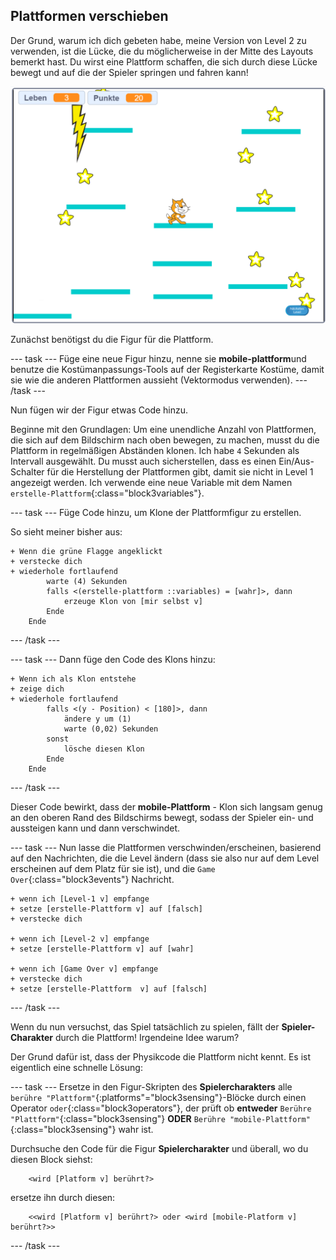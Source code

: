 ## Plattformen verschieben

Der Grund, warum ich dich gebeten habe, meine Version von Level 2 zu verwenden, ist die Lücke, die du möglicherweise in der Mitte des Layouts bemerkt hast. Du wirst eine Plattform schaffen, die sich durch diese Lücke bewegt und auf die der Spieler springen und fahren kann!

![Ein anderes Level mit verschiedenen Plattformen](images/movingPlatforms.png)

Zunächst benötigst du die Figur für die Plattform.

\--- task \--- Füge eine neue Figur hinzu, nenne sie **mobile-plattform**und benutze die Kostümanpassungs-Tools auf der Registerkarte Kostüme, damit sie wie die anderen Plattformen aussieht \(Vektormodus verwenden\). \--- /task \---

Nun fügen wir der Figur etwas Code hinzu.

Beginne mit den Grundlagen: Um eine unendliche Anzahl von Plattformen, die sich auf dem Bildschirm nach oben bewegen, zu machen, musst du die Plattform in regelmäßigen Abständen klonen. Ich habe `4` Sekunden als Intervall ausgewählt. Du musst auch sicherstellen, dass es einen Ein/Aus-Schalter für die Herstellung der Plattformen gibt, damit sie nicht in Level 1 angezeigt werden. Ich verwende eine neue Variable mit dem Namen `erstelle-Plattform`{:class="block3variables"}.

\--- task \--- Füge Code hinzu, um Klone der Plattformfigur zu erstellen.

So sieht meiner bisher aus:

```blocks3
+ Wenn die grüne Flagge angeklickt 
+ verstecke dich
+ wiederhole fortlaufend
        warte (4) Sekunden
        falls <(erstelle-plattform ::variables) = [wahr]>, dann
            erzeuge Klon von [mir selbst v]
        Ende
    Ende
```

\--- /task \---

\--- task \--- Dann füge den Code des Klons hinzu:

```blocks3
+ Wenn ich als Klon entstehe
+ zeige dich
+ wiederhole fortlaufend
        falls <(y - Position) < [180]>, dann
            ändere y um (1)
            warte (0,02) Sekunden
        sonst
            lösche diesen Klon
        Ende
    Ende
```

\--- /task \---

Dieser Code bewirkt, dass der **mobile-Plattform** - Klon sich langsam genug an den oberen Rand des Bildschirms bewegt, sodass der Spieler ein- und aussteigen kann und dann verschwindet.

\--- task \--- Nun lasse die Plattformen verschwinden/erscheinen, basierend auf den Nachrichten, die die Level ändern (dass sie also nur auf dem Level erscheinen auf dem Platz für sie ist), und die `Game Over`{:class="block3events"} Nachricht.

```blocks3
+ wenn ich [Level-1 v] empfange
+ setze [erstelle-Plattform v] auf [falsch]
+ verstecke dich

+ wenn ich [Level-2 v] empfange
+ setze [erstelle-Plattform v] auf [wahr]

+ wenn ich [Game Over v] empfange 
+ verstecke dich
+ setze [erstelle-Plattform  v] auf [falsch]
```

\--- /task \---

Wenn du nun versuchst, das Spiel tatsächlich zu spielen, fällt der **Spieler-Charakter** durch die Plattform! Irgendeine Idee warum?

Der Grund dafür ist, dass der Physikcode die Plattform nicht kennt. Es ist eigentlich eine schnelle Lösung:

\--- task \--- Ersetze in den Figur-Skripten des **Spielercharakters** alle `berühre "Plattform"`{:platforms"="block3sensing"}-Blöcke durch einen Operator `oder`{:class="block3operators"}, der prüft ob **entweder** `Berühre "Plattform"`{:class="block3sensing"} **ODER** `Berühre "mobile-Plattform"`{:class="block3sensing"} wahr ist.

Durchsuche den Code für die Figur **Spielercharakter** und überall, wo du diesen Block siehst:

```blocks3
    <wird [Platform v] berührt?>
```

ersetze ihn durch diesen:

```blocks3
    <<wird [Platform v] berührt?> oder <wird [mobile-Platform v] berührt?>>
```

\--- /task \---